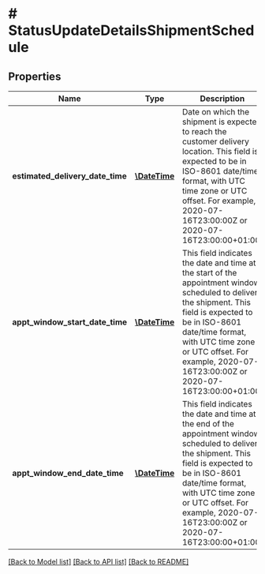 # # StatusUpdateDetailsShipmentSchedule

## Properties

Name | Type | Description | Notes
------------ | ------------- | ------------- | -------------
**estimated_delivery_date_time** | [**\DateTime**](\DateTime.md) | Date on which the shipment is expected to reach the customer delivery location. This field is expected to be in ISO-8601 date/time format, with UTC time zone or UTC offset. For example, 2020-07-16T23:00:00Z or 2020-07-16T23:00:00+01:00. | [optional]
**appt_window_start_date_time** | [**\DateTime**](\DateTime.md) | This field indicates the date and time at the start of the appointment window scheduled to deliver the shipment. This field is expected to be in ISO-8601 date/time format, with UTC time zone or UTC offset. For example, 2020-07-16T23:00:00Z or 2020-07-16T23:00:00+01:00. | [optional]
**appt_window_end_date_time** | [**\DateTime**](\DateTime.md) | This field indicates the date and time at the end of the appointment window scheduled to deliver the shipment. This field is expected to be in ISO-8601 date/time format, with UTC time zone or UTC offset. For example, 2020-07-16T23:00:00Z or 2020-07-16T23:00:00+01:00. | [optional]

[[Back to Model list]](../../README.md#models) [[Back to API list]](../../README.md#endpoints) [[Back to README]](../../README.md)
